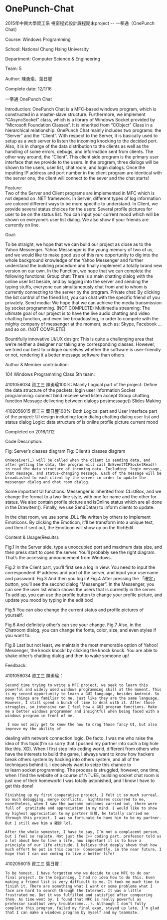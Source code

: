# OnePunch-Chat

2015年中興大學資工系 視窗程式設計課程期末project -- 一拳通（OnePunch Chat）

Course: Windows Programming

School: National Chung Hsing University

Department: Computer Science & Engineering

Team: 5

Author: 陳勇瑜、葉日豐

Complete date: 12/1/16


一拳通 OnePunch Chat

Introduction:
	OnePunch Chat is a MFC-based windows program, which is constructed in a master-slave structure. Furthermore, we implement “CAsyncSocket” class, which is a library of Windows Socket provided by “Microsoft Foundation Classes”. It is inherited from “CObject" Class in a hierarchical relationship.
	OnePunch Chat mainly includes two programs: the “Server” and the “Client”. With respect to the Server, it is basically used to setup as a web server to listen the incoming knocking to the decided port. Also, it is in charge of the data distribution to the clients as well as the handling of some errors, debugs, and information sent from clients. 
	The other way around, the “Client”. This client side program is the primary user interface that we provide to the users. In the program, three dialogs will be shown to the users, user list, chat room, and login dialogs. Once the inputting IP address and port number in the client program are identical with the server one, the client will connect to the sever and the chat starts!

Feature:	
Two of the Server and Client programs are implemented in MFC which is not depend on .NET framework.
In Server, different types of log information are colored different ways to be more specific to understand.
In Client, we provide several status choices for the users:
Several profile pictures for user to be on the status list.
You can input your current mood which will be shown on everyone’s user list dialog.
We also show if your friends are currently on line.

Goal:


To be straight, we hope that we can build our project as close as to the Yahoo Messenger. Yahoo Messenger is the young memory of two of us, and we would like to make good use of this rare opportunity to dig into the whole background knowledge of the Yahoo Messenger and further understand the building procedure and finally implement a totally brand new version on our own. 
In the Function, we hope that we can complete the following functions:
Group chat: 
There is a main chatting dialog with the online user list beside, and by logging into the server 		and sending the typing stuffs, everyone can simultaneously chat from and to whom is currently connecting to the server by the program.
Private chat:
By clicking the list control of the friend list, you can chat with the specific friend of you privately. 
Send media:
We hope that we can achieve the media transmission by socket programming. (NOT COMPLETE)
Multimedia streaming:
The ultimate goal of our project is to have the live audio chatting and video chatting function, and even live broadcasting, in order to compete with the mighty company of messenger at the moment, such as: Skype, Facebook … and so on. (NOT COMPLETE)

Bountifully innovative UI/UX design:
This is quite a challenging area that we’re neither a designer nor taking any corresponding classes. However, we tried our best to critique ourselves whether the software is user-friendly or not, rendering it a better message software than others.

Author & Member contribution:

104 Windows Programming Class 5th team:
 
4101056034 資工三 陳勇瑜100%:
Mainly Logical part of the project:
Define the data structure of the packets:
login
user information
Socket programming:
connect
bind
receive
send
listen
accept
Group chatting function
Message delivering between dialogs
postmessage()
Slides Making

4102056015 資工三 葉日豐100%:
Both Logical part and User Interface part of the project:
UI design including:
login dialog
chatting dialog
user list and status dialog
Logic:
data structure of 
is online
profile picture
current mood

Completed on 2016/1/12

Code Description:






Fig: Server’s classes diagram					Fig: Client’s classes diagram

	OnReceiver(…) will be called when the client is sending data, and after getting the data, the program will call OnEventTCPSocketRead() to read the data structure of incoming data. Including: login message, chat message, and status-changing message. Each of the message will be broadcasted to each client by the server in order to update the messenger dialog and chat room dialog.
	


Some important UI functions.
Messenger is inherited from CListBox, and we change the format to a two-line style, with one for name and the other for status. We also contain profile picture and isOnline status which are all done in the DrawItem(). Finally, we use SendData() to inform clients to update.

In the chat room, we use some .DLL file written by others to implement Emoticons. By clicking the Emoticon, it’ll be transform into a unique text, and then if sent out, the Emoticon will show up on the RichEdit.


Content & Usage(Results):


Fig.1 In the Server side, type a unoccupied port and maximum data size, and then press start to open the server.
You’ll probably see the right diagram. That’s the accessing announcement from Windows.


Fig.2 In the Client part, you’ll first see a log in view. You need to input the correspondent IP address and port of the server, and input your username and password.
Fig.3 And then you log in!
Fig.4 After pressing the 「確定」button, you’ll see the second dialog “Messenger”. In the Messenger, you can see the user list which shows the users that is currently in the server. To add up, you can use the profile button to change your profile picture, and update you mood by typing in the edit box!

Fig.5 You can also change the current status and profile pictures of yourself.




Fig.6 And definitely other’s can see your change.
Fig.7 Also, in the Chatroom dialog, you can change the fonts, color, size, and even styles if you want to.

Fig.8 Last but not least, we maintain the most memorable option of  Yahoo! Messenger, the knock knock! by clicking the knock knock. You are able to shake other’s chatting dialog and then to wake someone up!


Feedback:


4101056034 資工三 陳勇瑜：

	Second time trying to write a MFC project, we seek to learn this powerful and widely used windows programming skill at the moment. This is my second opportunity to learn a GUI language, besides Android. So many things are familiar to me, just like they are the same language. However, I still spend a bunch of time to deal with it. After those struggles, so intensive can I feel how a GUI program functions. Make me a better windows programmer and insightful when being faced with a windows program in front of me.

	 I now not only get to know the how to drag those fancy UI, but also improve my the ability of 
dealing with network connection logic. De facto, I was me who raise the idea of this topic(I’m so sorry that I pushed my partner into such a big hole like this. XD). When I first step into coding world, different from others who have the interests to build the game, I always want to know how hackers break others system by hacking into others system, and all of the techniques behind it. I decisively want to seize this chance to  
to learn socket programming. The process is struggled, however, one time, when I find the website of a course of NTUEE, building socket chat room is just one of their homework! I was totally astonished, and I know I have to get this done!

	Finishing up my first cooperative project, I felt it so much surreal. So much debugging, merge conflicts,  nightmares occurred to me,  nonetheless, when I saw the awesome outcomes carried out, there were full of  gratitude and appreciation in my mind. I would like to show my highest appreciation to my partner 日豐, he totally carried me through this project. I was so fortunate to have him to be my partner. But I still owe him a 雞排 lol.

	After the whole semester, I have to say, I’m not a complacent person, but I feel so replete. Not just the C++ coding part, professor told us a lot about how to live a life, how important it is to have a principle of our life attitude. I believe that deeply shows that how much effort he put in this course! Consequently, in the near future, I hope that I can use coding to live a better life!
 	
	

4102056015 資工三 葉日豐：

	To be honest, I have forgotten why we decide to use MFC to do our final project. In the beginning, I had no idea how to do this. Even making a friend list is very difficult to me. It took me much time to finish it. There are something what I want or some problems what I face are hard to search through the Internet. It was a little frustrated me. But it was fulfilled and satisfied after conquering them. As time went by, I found that MFC is really powerful as professor said(but very troublesome...). Although I don’t fully complete this program, failed my final exam, stayed up late, I’m glad that I can make a windows program by myself and my teammate.

